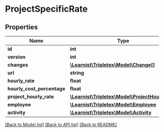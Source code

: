 # ProjectSpecificRate

## Properties
Name | Type | Description | Notes
------------ | ------------- | ------------- | -------------
**id** | **int** |  | [optional] 
**version** | **int** |  | [optional] 
**changes** | [**\Learnist\Tripletex\Model\Change[]**](Change.md) |  | [optional] 
**url** | **string** |  | [optional] 
**hourly_rate** | **float** |  | 
**hourly_cost_percentage** | **float** |  | [optional] 
**project_hourly_rate** | [**\Learnist\Tripletex\Model\ProjectHourlyRate**](ProjectHourlyRate.md) |  | 
**employee** | [**\Learnist\Tripletex\Model\Employee**](Employee.md) |  | [optional] 
**activity** | [**\Learnist\Tripletex\Model\Activity**](Activity.md) |  | [optional] 

[[Back to Model list]](../../README.md#documentation-for-models) [[Back to API list]](../../README.md#documentation-for-api-endpoints) [[Back to README]](../../README.md)

